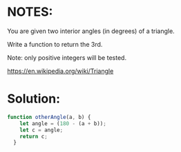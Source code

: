 # NOTES:
You are given two interior angles (in degrees) of a triangle.

Write a function to return the 3rd.

Note: only positive integers will be tested.

https://en.wikipedia.org/wiki/Triangle
# Solution:	
```javascript
function otherAngle(a, b) {
    let angle = (180 - (a + b));
    let c = angle;
    return c;
  }
```
